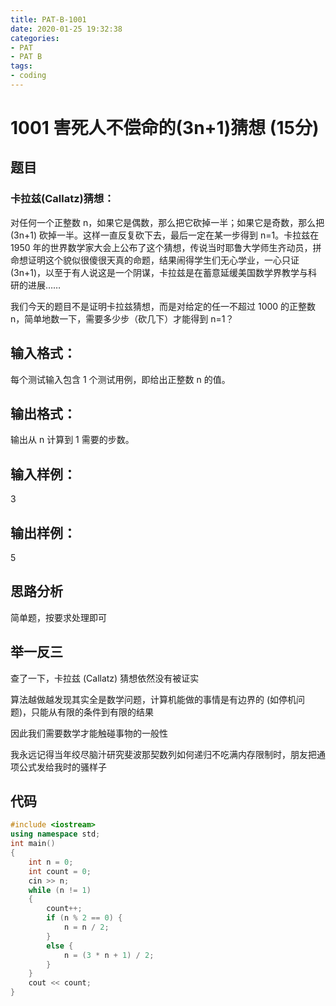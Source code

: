 ```yaml
---
title: PAT-B-1001
date: 2020-01-25 19:32:38
categories: 
- PAT
- PAT B
tags: 
- coding
---
```

# 1001 害死人不偿命的(3n+1)猜想 (15分)
## 题目
### 卡拉兹(Callatz)猜想：
对任何一个正整数 n，如果它是偶数，那么把它砍掉一半；如果它是奇数，那么把 (3n+1) 砍掉一半。这样一直反复砍下去，最后一定在某一步得到 n=1。卡拉兹在 1950 年的世界数学家大会上公布了这个猜想，传说当时耶鲁大学师生齐动员，拼命想证明这个貌似很傻很天真的命题，结果闹得学生们无心学业，一心只证 (3n+1)，以至于有人说这是一个阴谋，卡拉兹是在蓄意延缓美国数学界教学与科研的进展……

我们今天的题目不是证明卡拉兹猜想，而是对给定的任一不超过 1000 的正整数 n，简单地数一下，需要多少步（砍几下）才能得到 n=1？         
## 输入格式：
每个测试输入包含 1 个测试用例，即给出正整数 n 的值。 
## 输出格式：
输出从 n 计算到 1 需要的步数。
## 输入样例：
3
## 输出样例： 
5 

## 思路分析
简单题，按要求处理即可
## 举一反三
查了一下，卡拉兹 (Callatz) 猜想依然没有被证实

算法越做越发现其实全是数学问题，计算机能做的事情是有边界的 (如停机问题)，只能从有限的条件到有限的结果

因此我们需要数学才能触碰事物的一般性

我永远记得当年绞尽脑汁研究斐波那契数列如何递归不吃满内存限制时，朋友把通项公式发给我时的骚样子
## 代码
```c++
#include <iostream>
using namespace std;
int main()
{
    int n = 0;
    int count = 0;
    cin >> n;
    while (n != 1)
    {
        count++;
        if (n % 2 == 0) {
            n = n / 2;
        }
        else {
            n = (3 * n + 1) / 2;
        }
    }
    cout << count;
}
```






